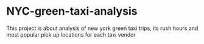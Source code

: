# NYC-green-taxi-analysis
This project is about analysis of new york green taxi trips, its rush hours and most popular pick up locations for each taxi vendor  
